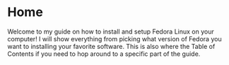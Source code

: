 # Home

Welcome to my guide on how to install and setup Fedora Linux on your computer! I will show everything from picking what version of Fedora you want to installing your favorite software. This is also where the Table of Contents if you need to hop around to a specific part of the guide.